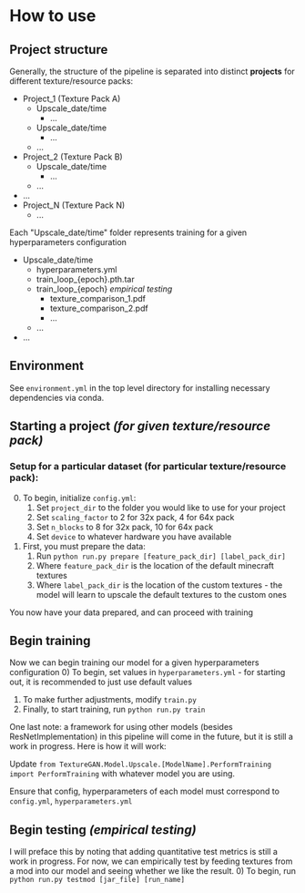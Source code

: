 # How to use
## Project structure
Generally, the structure of the pipeline is separated into distinct **projects** for different texture/resource packs:
  - Project_1 (Texture Pack A)
    - Upscale_date/time
      - ...
    - Upscale_date/time
      - ...
    - ...
  - Project_2 (Texture Pack B)
    - Upscale_date/time
      - ...
    - ...
  - ...
  - Project_N (Texture Pack N)
    - ...

Each "Upscale_date/time" folder represents training for a given hyperparameters configuration


  - Upscale_date/time
      - hyperparameters.yml
      - train_loop_{epoch}.pth.tar
      - train_loop_{epoch} *empirical testing*
        - texture_comparison_1.pdf
        - texture_comparison_2.pdf
        - ...
    - ...
  - ...

## Environment
See `environment.yml` in the top level directory for installing necessary dependencies via conda.

## Starting a project *(for given texture/resource pack)*
### Setup for a particular dataset (for particular texture/resource pack):
0) To begin, initialize `config.yml`:
   1) Set `project_dir` to the folder you would like to use for your project
   2) Set `scaling_factor` to 2 for 32x pack, 4 for 64x pack
   3) Set `n_blocks` to 8 for 32x pack, 10 for 64x pack
   4) Set `device` to whatever hardware you have available
1) First, you must prepare the data:
   1) Run `python run.py prepare [feature_pack_dir] [label_pack_dir]`
   2) Where `feature_pack_dir` is the location of the default minecraft textures
   3) Where `label_pack_dir` is the location of the custom textures - the model will learn to upscale the default textures to the custom ones

You now have your data prepared, and can proceed with training

## Begin training
Now we can begin training our model for a given hyperparameters configuration
0) To begin, set values in `hyperparameters.yml` - for starting out, it is recommended to just use default values
1) To make further adjustments, modify `train.py`
2) Finally, to start training, run `python run.py train`

One last note: a framework for using other models (besides ResNetImplementation) in this pipeline will come in the future, but it is still a work in progress. Here is how it will work:

Update `from TextureGAN.Model.Upscale.[ModelName].PerformTraining import PerformTraining` 
with whatever model you are using. 

Ensure that config, hyperparameters of each model must correspond to `config.yml`, `hyperparameters.yml`
## Begin testing *(empirical testing)*
I will preface this by noting that adding quantitative test metrics is still a work in progress. For now, we can empirically test by feeding textures from a mod into our model and seeing whether we like the result.
0) To begin, run `python run.py testmod [jar_file] [run_name]`
